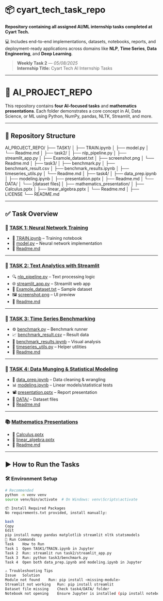 # 📦 cyart_tech_task_repo

**Repository containing all assigned AI/ML internship tasks completed at Cyart Tech.**

💻 Includes end-to-end implementations, datasets, notebooks, reports, and deployment-ready applications across domains like **NLP**, **Time Series**, **Data Engineering**, and **Deep Learning**.

> **Weekly Task 2** — *05/08/2025*  
> **Internship Title:** Cyart Tech AI Internship Tasks

---

# 🤖 AI_PROJECT_REPO

This repository contains **four AI-focused tasks** and **mathematics presentations**. Each folder demonstrates a core concept in AI, Data Science, or ML using Python, NumPy, pandas, NLTK, Streamlit, and more.

---

## 📁 Repository Structure

AI_PROJECT_REPO/
├── TASK1/
│ ├── TRAIN.ipynb
│ ├── model.py
│ └── Readme.md
│
├── task2/
│ ├── nlp_pipeline.py
│ ├── streamlit_app.py
│ ├── Examole_dataset.txt
│ ├── screenshot.png
│ └── Readme.md
│
├── task3/
│ ├── benchmark.py
│ ├── benchmark_result.csv
│ ├── benchmark_results.ipynb
│ ├── timeseries_utils.py
│ └── Readme.md
│
├── task4/
│ ├── data_prep.ipynb
│ ├── modeling.ipynb
│ ├── presentation.pptx
│ ├── Readme.md
│ └── DATA/
│ └── [dataset files]
│
├── mathematics_presentation/
│ ├── Calculus.pptx
│ ├── linear_algebra.pptx
│ └── Readme.md
│
├── LICENSE
└── README.md

---

## ✅ Task Overview

### 🔷 [TASK 1: Neural Network Training](TASK1/)
- 📘 [TRAIN.ipynb](TASK1/TRAIN.ipynb) – Training notebook
- 🧠 [model.py](TASK1/model.py) – Neural network implementation
- 📄 [Readme.md](TASK1/Readme.md)

---

### 🔷 [TASK 2: Text Analytics with Streamlit](task2/)
- 🔍 [nlp_pipeline.py](task2/nlp_pipeline.py) – Text processing logic
- 🌐 [streamlit_app.py](task2/streamlit_app.py) – Streamlit web app
- 📄 [Examole_dataset.txt](task2/Examole_dataset.txt) – Sample dataset
- 🖼️ [screenshot.png](task2/screenshot.png) – UI preview
- 📄 [Readme.md](task2/Readme.md)

---

### 🔷 [TASK 3: Time Series Benchmarking](task3/)
- ⚙️ [benchmark.py](task3/benchmark.py) – Benchmark runner
- 📈 [benchmark_result.csv](task3/benchmark_result.csv) – Result data
- 📓 [benchmark_results.ipynb](task3/benchmark_results.ipynb) – Visual analysis
- 🧰 [timeseries_utils.py](task3/timeseries_utils.py) – Helper utilities
- 📄 [Readme.md](task3/Readme.md)

---

### 🔷 [TASK 4: Data Munging & Statistical Modeling](task4/)
- 🧼 [data_prep.ipynb](task4/data_prep.ipynb) – Data cleaning & wrangling
- 📊 [modeling.ipynb](task4/modeling.ipynb) – Linear models/statistical tests
- 📽️ [presentation.pptx](task4/presentation.pptx) – Report presentation
- 📁 [DATA/](task4/DATA/) – Dataset files
- 📄 [Readme.md](task4/Readme.md)

---

### 📚 [Mathematics Presentations](mathematics_presentation/)
- 📘 [Calculus.pptx](mathematics_presentation/Calculus.pptx)
- 📗 [linear_algebra.pptx](mathematics_presentation/linear_algebra.pptx)
- 📄 [Readme.md](mathematics_presentation/Readme.md)

---

## ▶️ How to Run the Tasks

### 🛠️ Environment Setup

```bash
# Recommended
python -m venv venv
source venv/bin/activate  # On Windows: venv\Scripts\activate

📦 Install Required Packages
No requirements.txt provided, install manually:

bash
Copy
Edit
pip install numpy pandas matplotlib streamlit nltk statsmodels
🧪 Run Commands
Task	How to Run
Task 1	Open TASK1/TRAIN.ipynb in Jupyter
Task 2	Run: streamlit run task2/streamlit_app.py
Task 3	Run: python task3/benchmark.py
Task 4	Open both data_prep.ipynb and modeling.ipynb in Jupyter

⚠️ Troubleshooting Tips
Issue	Solution
Module not found	Run: pip install <missing-module>
Streamlit not working	Run: pip install streamlit
Dataset file missing	Check task4/DATA/ folder
Notebook not opening	Ensure Jupyter is installed (pip install notebook)


